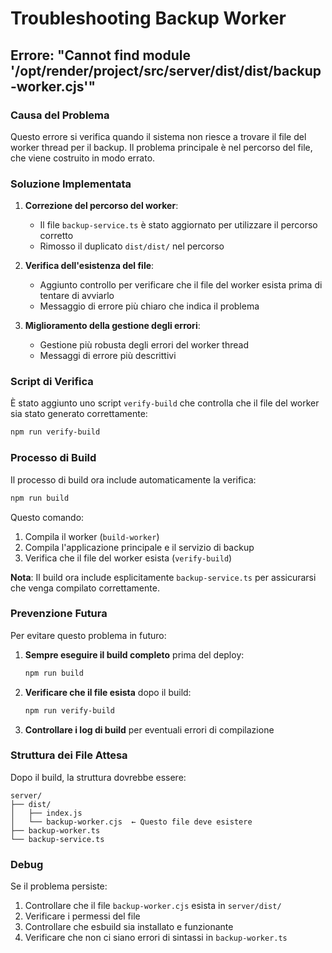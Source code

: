 # Troubleshooting Backup Worker

## Errore: "Cannot find module '/opt/render/project/src/server/dist/dist/backup-worker.cjs'"

### Causa del Problema
Questo errore si verifica quando il sistema non riesce a trovare il file del worker thread per il backup. Il problema principale è nel percorso del file, che viene costruito in modo errato.

### Soluzione Implementata

1. **Correzione del percorso del worker**: 
   - Il file `backup-service.ts` è stato aggiornato per utilizzare il percorso corretto
   - Rimosso il duplicato `dist/dist/` nel percorso

2. **Verifica dell'esistenza del file**:
   - Aggiunto controllo per verificare che il file del worker esista prima di tentare di avviarlo
   - Messaggio di errore più chiaro che indica il problema

3. **Miglioramento della gestione degli errori**:
   - Gestione più robusta degli errori del worker thread
   - Messaggi di errore più descrittivi

### Script di Verifica

È stato aggiunto uno script `verify-build` che controlla che il file del worker sia stato generato correttamente:

```bash
npm run verify-build
```

### Processo di Build

Il processo di build ora include automaticamente la verifica:

```bash
npm run build
```

Questo comando:
1. Compila il worker (`build-worker`)
2. Compila l'applicazione principale e il servizio di backup
3. Verifica che il file del worker esista (`verify-build`)

**Nota**: Il build ora include esplicitamente `backup-service.ts` per assicurarsi che venga compilato correttamente.

### Prevenzione Futura

Per evitare questo problema in futuro:

1. **Sempre eseguire il build completo** prima del deploy:
   ```bash
   npm run build
   ```

2. **Verificare che il file esista** dopo il build:
   ```bash
   npm run verify-build
   ```

3. **Controllare i log di build** per eventuali errori di compilazione

### Struttura dei File Attesa

Dopo il build, la struttura dovrebbe essere:

```
server/
├── dist/
│   ├── index.js
│   └── backup-worker.cjs  ← Questo file deve esistere
├── backup-worker.ts
└── backup-service.ts
```

### Debug

Se il problema persiste:

1. Controllare che il file `backup-worker.cjs` esista in `server/dist/`
2. Verificare i permessi del file
3. Controllare che esbuild sia installato e funzionante
4. Verificare che non ci siano errori di sintassi in `backup-worker.ts` 